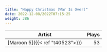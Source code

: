 ```yaml
---
title: "Happy Christmas (War Is Over)"
date: 2022-12-08/2022T07:15:25
weight: 386
---
```




 Artist | Plays 
----- | -----:
[Maroon 5]({{< ref "t40523">}}) | 53
